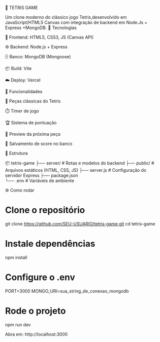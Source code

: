 🧩 TETRIS GAME

Um clone moderno do clássico jogo Tetris,desenvolvido em JavaScript/HTML5 Canvas com integração de backend em Node.Js + Express +MongoDB.
🚀 Tecnologias

🎨 Frontend: HTML5, CSS3, JS (Canvas API)

⚙️ Backend: Node.js + Express

🗄️ Banco: MongoDB (Mongoose)

📦 Build: Vite

☁️ Deploy: Vercel

🎯 Funcionalidades

🧩 Peças clássicas do Tetris

⏱️ Timer de jogo

🏆 Sistema de pontuação

🔄 Preview da próxima peça

💾 Salvamento de score no banco

📂 Estrutura

📦 tetris-game
├── server/        # Rotas e modelos do backend
├── public/        # Arquivos estáticos (HTML, CSS, JS)
├── server.js      # Configuração do servidor Express
├── package.json   
└── .env           # Variáveis de ambiente
      
⚙️ Como rodar
# Clone o repositório
git clone https://github.com/SEU-USUARIO/tetris-game.git
cd tetris-game

# Instale dependências
npm install

# Configure o .env
PORT=3000
MONGO_URI=sua_string_de_conexao_mongodb

# Rode o projeto
npm run dev


Abra em: http://localhost:3000
